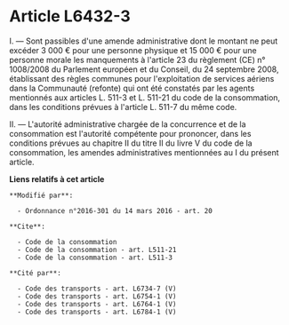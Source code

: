 # Article L6432-3

I. ― Sont passibles d'une amende administrative dont le montant ne peut excéder 3 000 € pour une personne physique et 15 000
€ pour une personne morale les manquements à l'article 23 du règlement (CE) n° 1008/2008 du Parlement européen et du Conseil,
du 24 septembre 2008, établissant des règles communes pour l'exploitation de services aériens dans la Communauté (refonte)
qui ont été constatés par les agents mentionnés aux articles L. 511-3 et L. 511-21 du code de la consommation, dans les
conditions prévues à l'article L. 511-7 du même code.

II. ― L'autorité administrative chargée de la concurrence et de la consommation est l'autorité compétente pour prononcer,
dans les conditions prévues au chapitre II du titre II du livre V du code de la consommation, les amendes administratives
mentionnées au I du présent article.

**Liens relatifs à cet article**

	**Modifié par**:

	  - Ordonnance n°2016-301 du 14 mars 2016 - art. 20

	**Cite**:

	  - Code de la consommation
	  - Code de la consommation - art. L511-21
	  - Code de la consommation - art. L511-3

	**Cité par**:

	  - Code des transports - art. L6734-7 (V)
	  - Code des transports - art. L6754-1 (V)
	  - Code des transports - art. L6764-1 (V)
	  - Code des transports - art. L6784-1 (V)

